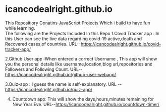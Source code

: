 # icancodealright.github.io

This Repositiory Conatins JavaScript Projects Which i build to have fun while learning.
</br> The following are the Projects Included In this Repo
 1.Covid Tracker app : In this User can see the live data regarding covid-19 active,death and Recovered cases,of countries.
    URL--https://icancodealright.github.io/covid-tracker-app/
 
 2.Github User app :When entered a correct Username , This app will show you the personal details like username,location,blog url,repositories and Followers and Following Count.
    URL--https://icancodealright.github.io/github-user-webapp/
 
 3.Quiz-app : I guess the name is  self-explanatory.
    URL --https://icancodealright.github.io/quiz-app/
 
 4. Countdown app: This will show the days,hours,minutes remaining for New Year Eve.
    URL--https://icancodealright.github.io/countdown-timer/
